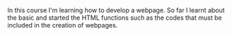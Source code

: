 In this course I'm learning how to develop a webpage. So far I learnt about
the basic and started the HTML functions such as the codes that must be 
included in the creation of webpages.